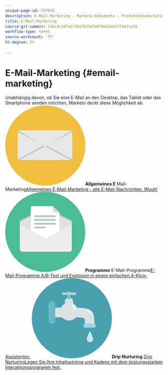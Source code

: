 ```yaml
---
unique-page-id: 557076
description: E-Mail-Marketing - Marketo-Dokumente - Produktdokumentation
title: E-Mail-Marketing
source-git-commit: 21bcdc10fe1f3517612efe0f8e2adaf2f4411a70
workflow-type: tm+mt
source-wordcount: '77'
ht-degree: 5%

---
```



# E-Mail-Marketing {#email-marketing}

Unabhängig davon, ob Sie eine E-Mail an den Desktop, das Tablet oder das Smartphone senden möchten, Marketo deckt diese Möglichkeit ab.
**![Allgemeines E-Mail-Marketing](assets/office-27.png)Allgemeines E** Mail-Marketing[Allgemeines E-Mail-Marketing - alle E-Mail-Nachrichten. Wuuh!](https://docs.marketo.com/display/DOCS/General)     **![E-Mail](assets/chat-messages-10.png)Programme** E-Mail-Programme[E-Mail-Programme A/B-Test und Explosion in einem einfachen 4-Klick-Assistenten.](https://docs.marketo.com/display/DOCS/Email+Programs)     **![Drip Nurturing](assets/ecology-14.png)Drip Nurturing** [Drip NurturingLegen Sie Ihre Inhaltsströme und Kadenz mit dem leistungsstarken Interaktionsprogramm fest.](https://docs.marketo.com/display/DOCS/Drip+Nurturing)
